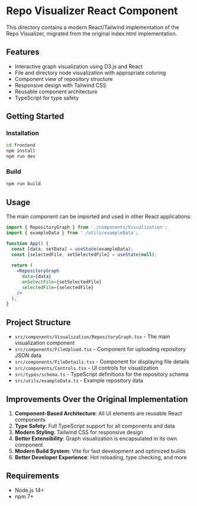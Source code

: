 # Repo Visualizer React Component

This directory contains a modern React/Tailwind implementation of the Repo Visualizer, migrated from the original index.html implementation.

## Features

- Interactive graph visualization using D3.js and React
- File and directory node visualization with appropriate coloring
- Component view of repository structure
- Responsive design with Tailwind CSS
- Reusable component architecture
- TypeScript for type safety

## Getting Started

### Installation

```bash
cd frontend
npm install
npm run dev
```

### Build

```bash
npm run build
```

## Usage

The main component can be imported and used in other React applications:

```jsx
import { RepositoryGraph } from './components/Visualization';
import { exampleData } from './utils/exampleData';

function App() {
  const [data, setData] = useState(exampleData);
  const [selectedFile, setSelectedFile] = useState(null);
  
  return (
    <RepositoryGraph 
      data={data}
      onSelectFile={setSelectedFile}
      selectedFile={selectedFile}
    />
  );
}
```

## Project Structure

- `src/components/Visualization/RepositoryGraph.tsx` - The main visualization component
- `src/components/FileUpload.tsx` - Component for uploading repository JSON data
- `src/components/FileDetails.tsx` - Component for displaying file details
- `src/components/Controls.tsx` - UI controls for visualization
- `src/types/schema.ts` - TypeScript definitions for the repository schema
- `src/utils/exampleData.ts` - Example repository data

## Improvements Over the Original Implementation

1. **Component-Based Architecture**: All UI elements are reusable React components
2. **Type Safety**: Full TypeScript support for all components and data
3. **Modern Styling**: Tailwind CSS for responsive design
4. **Better Extensibility**: Graph visualization is encapsulated in its own component
5. **Modern Build System**: Vite for fast development and optimized builds
6. **Better Developer Experience**: Hot reloading, type checking, and more

## Requirements

- Node.js 14+
- npm 7+

